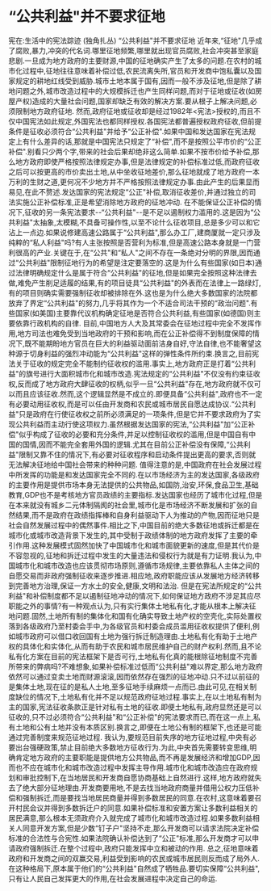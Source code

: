 # “公共利益"并不要求征地

宪在:生活中的宪法踪迹 (独角扎丛)
“公共利益"并不要求征地
近年来,“征地"几乎成了腐败,暴力,冲突的代名词.哪里征地频繁,哪里就出现官员腐败,社会冲突甚至家庭悲剧.一旦成为地方政府的主要财源,中国的征地确实产生了太多的问题.在农村的城市化过程中,征地往往意味着补偿过低,农民流离失所,官员和开发商中饱私囊以及国家规定的耕地红线受到威胁.城市土地本属于国有,因而一般不涉及征地,但是除了耕地问题之外,城市改造过程中的大规模拆迁也产生同样问题,而对于征地或征收(如房屋产权)造成的大量社会问题,国家却缺乏有效的解决方案.要从根子上解决问题,必须限制地方政府征地.
然而,政府征地或征收却是经过1982年<宪法>授权的,而且不仅中国宪法如此规定,外国宪法也都同样授权.各国宪法都普遍授权政府征收,但前提条件是征收必须符合“公共利益"并给予“公正补偿".如果中国和发达国家在宪法规定上有什么差异的话,那就是中国宪法只规定了“补偿",而不是按照公平市价的“公正补偿".别看只少两个字,带来的社会后果却绝非这么简单.如果不按市价给予补偿,那么地方政府即使严格按照法律规定办事,但是法律规定的补偿标准过低,而政府征收之后可以按更高的市价卖出土地,从中坐收征地差价,那么征地就成了地方政府一本万利的生财之道,更何况不少地方并不严格按照法律规定办事.由此产生的后果显而易见,在此不赘述.发达国家的宪法规定“公正"补偿,取消征收差价,并通过独立的司法实施公正补偿标准,正是希望消除地方政府的征地冲动.
在不能保证公正补偿的情况下,征收的另一条宪法要求--“公共利益"--是不足以遏制权力滥用的.这是因为“公共利益"太抽象,太模糊,不具备可操作性,以至不论什么征收项目,总是多少可以和它沾上一点边.如果说修建高速公路属于“公共利益",那么办工厂,建商厦就一定只涉及纯粹的“私人利益"吗?有人主张按照是否营利为标准,但是高速公路本身就是一门营利很高的产业.关键在于,在“公共"和“私人"之间不存在一条绝对分明的界限,因而通过“公共利益"限制征地行为的希望是注定要落空的.这是为什么有些国家(如日本)通过法律明确规定什么是属于符合“公共利益"的征地,但是如果完全按照这种法律去做,难免产生削足适履的结果,有的项目徒具“公共利益"的外表而在法律上一路绿灯,有的项目则确实需要强制征收却被排除在外.这也是为什么绝大多数国家的法院都放弃了界定“公共利益"的努力,几乎将其作为一个不适合司法干预的“政治问题".有些国家(如美国)主要靠代议机构确定征地是否符合公共利益,有些国家(如德国)则主要依靠行政机构的自律.
目前,中国地方人大及其常委会在征地过程中完全不发挥作用,地方司法也难免受到当地政府的干预和影响,而在公正补偿得不到制度保障的情况下,既不能期盼地方官员在巨大的利益驱动面前洁身自好,守法自律,也不能奢望这种源于切身利益的强烈冲动能为“公共利益"这样的弹性条件所约束.换言之,目前宪法关于征收的规定完全不能制约征收权的滥用.事实上,地方政府正是打着“公共利益"的旗号进行大面积城市化和城市改造.宪法规定的“公共利益"不仅没有约束征收权,反而成了地方政府大肆征收的权柄,似乎一旦“公共利益"存在,地方政府就不仅可以而且应该征收.然而,这个逻辑显然是不成立的.即便具备“公共利益",政府也不一定有必要动用征收权,而是可以任由开发商和农民或城市居民自愿达成协议.“公共利益"只是政府在行使征收权之前所必须满足的一项条件,但是它并不要求政府为了实现公共利益而主动行使这项权力.虽然根据发达国家的宪法,“公共利益"加“公正补偿"似乎构成了征收的必要和充分条件,并足以控制征收权的滥用,但是中国自有中国的国情,因而不能完全套用外国的逻辑.尤其在目前公正补偿没有保障,“公共利益"限制又靠不住的情况下,有必要对征收程序和启动条件提出更高的要求,否则就无法解决征地给中国社会带来的种种问题.
值得注意的是,中国政府在社会发展过程中所发挥的功能是和发达国家完全不同的.在以市场经济为主的发达国家,各级政府的主要作用是提供市场本身无法提供的公共物品,如国防,治安,环保,食品卫生,基础教育,GDP也不是考核地方官员政绩的主要指标.发达国家也经历了城市化过程,但是在本来就没有城乡二元体制隔阂的社会里,城市化是市场经济不断发展和扩张的自然结果,而不是政府在政绩指挥棒和自身利益驱动下人为推动的产物,因而征地只是社会自然发展过程中的偶然事件.相比之下,中国目前的绝大多数征地或拆迁都是在城市化或城市改造背景下发生的,其中受制于政绩体制的地方政府发挥了主要的牵引作用.这种发展模式固然加快了中国城市化和城市面貌更新的速度,但是其代价是不容忽视的,征地和拆迁过程中发生的大量违法和侵权行为就是有力证明.我认为,中国城市化和城市改造也应该贯彻市场原则,遵循市场规律,主要依靠私人主体之间的自愿交易而非政府强制征收来逐步推进.相应地,政府职能应该从发展地方经济转移到完善地方治理,保证一方水土的安全,健康,文明和法治.
但是在宪法所规定的“公共利益"和补偿制度都不足以遏制征地冲动的情况下,如何保证地方政府不涉足其应尽职能之外的事情?有一种观点认为,只有实行集体土地私有化,才能从根本上解决征地问题.固然,土地所有制的集体化和国有化确实导致土地产权的空壳化,实际处置权落到各级政府乃至村委会手中,为各级官员和村委会成员滥用征收权提供了便利,例如城市政府可以借口收回国有土地为强行拆迁制造理由.土地私有化有助于土地产权的具体化和实体化,从而有助于农民和城市居民维护自己的财产权利.然而,且不论私有化方案在目前的宪法框架下是否可行,土地私有化真的能根除征地制度不完善所带来的弊病吗?不难想象,如果补偿标准过低而“公共利益"难以界定,那么地方政府依然可以通过变卖土地而财源滚滚,因而依然存在强烈的征地冲动.只不过以前征的是集体土地,现在征的是私人土地,至多征地手续麻烦一点而已.由此可见,在相关制度缺位的情况下,土地私有化并不足以规范政府征地过程.事实上,在以土地私有制为主的国家,宪法征收条款正是针对私有土地的征收.即便土地私有,政府显然还是可以征收的,只不过必须符合“公共利益"和“公正补偿"的宪法要求而已,而在这一点上,私有土地和公有土地并没有本质区别.换言之,即便在土地公有制的框架下,也还是可能通过完善制度来规范征地过程.
我认为,要规范目前失序的地方征地过程,中央有必要出台强硬政策,禁止目前绝大多数地方征收行为.为此,中央首先需要转变思维,明确肯定地方政府的主要职能是提供地方公共物品,而不再是发展经济和增加GDP,因而也不应在城市化和城市改造过程中发挥主导作用.城市化和城市改造应在政府规划和审批控制下,在当地居民和开发商自愿协商基础上自然进行.这样,地方政府就失去了绝大部分征地理由.开发商要用地,不是去找当地政府商量并借用公权力压低补偿和强制拆迁,而是要找当地居民商量并得到多数居民的同意.在农村,这意味着要召开村民会议并得到多数拆迁户的同意.如果补偿标准和安置方案让多数利益相关的居民满意,那么根本无须政府介入就完成了城市化和城市改造过程.如果多数利益相关人同意开发方案,但是少数“钉子户"坚持不走,那么开发商可以请求法院决定补偿标准的合法性与合宪性.如果法院确认补偿达到了“公正"标准,那么开发商才可以申请政府强制拆迁.在整个过程中,政府只能发挥中立和被动的作用.
总之,征地意味着政府和开发商之间的双赢交易,利益受到影响的农民或城市居民则反而成了局外人.在这种格局下,原本属于他们的“公共利益"自然成了牺牲品.要切实保障“公共利益",只有让人民自己发挥更大的作用,在社会发展进程中决定自己的命运.